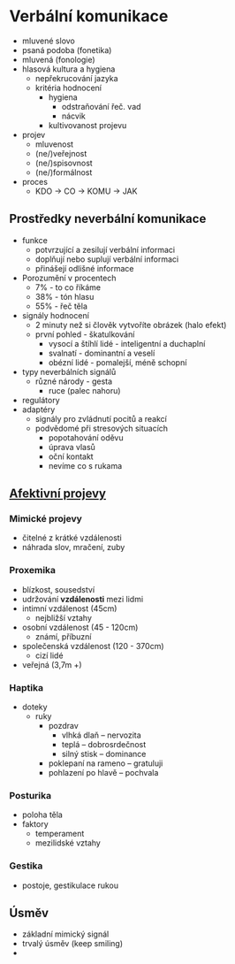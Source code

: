 # Verbální komunikace
- mluvené slovo
- psaná podoba (fonetika)
- mluvená (fonologie)
- hlasová kultura a hygiena
	- nepřekrucování jazyka
	- kritéria hodnocení
		- hygiena
			- odstraňování řeč. vad
			- nácvik
		- kultivovanost projevu
- projev
	- mluvenost
	- (ne/)veřejnost
	- (ne/)spisovnost
	- (ne/)formálnost
- proces
	- KDO -> CO -> KOMU -> JAK
## Prostředky neverbální komunikace
- funkce
	- potvrzující a zesilují verbální informaci
	- doplňují nebo suplují verbální informaci
	- přinášejí odlišné informace
- Porozumění v procentech
	- 7% - to co říkáme
	- 38% - tón hlasu
	- 55% - řeč těla
- signály hodnocení
	- 2 minuty než si člověk vytvoříte obrázek (halo efekt)
	- první pohled - škatulkování
		- vysocí a štíhlí lidé - inteligentní a duchaplní
		- svalnatí - dominantní a veselí
		- obézní lidé - pomalejší, méně schopní
- typy neverbálních signálů
	- různé národy - gesta
		- ruce (palec nahoru)
- regulátory
- adaptéry
	- signály pro zvládnutí pocitů a reakcí
	- podvědomé při stresových situacích
		- popotahování oděvu
		- úprava vlasů
		- oční kontakt
		- nevíme co s rukama
## <u>Afektivní projevy</u>
### Mimické projevy
- čitelné z krátké vzdálenosti
- náhrada slov, mračení, zuby
### Proxemika
- blízkost, sousedství
- udržování **vzdálenosti** mezi lidmi
- intimní vzdálenost (45cm)
	- nejbližší vztahy
- osobní vzdálenost (45 - 120cm)
	- známí, příbuzní
- společenská vzdálenost (120 - 370cm)
	- cizí lidé
- veřejná (3,7m +)
### Haptika
- doteky
	- ruky
		- pozdrav
			- vlhká dlaň – nervozita
			- teplá – dobrosrdečnost
			- silný stisk – dominance
		- poklepaní na rameno – gratuluji
		- pohlazení po hlavě – pochvala
### Posturika
- poloha těla
- faktory
	- temperament
	- mezilidské vztahy
### Gestika
- postoje, gestikulace rukou
## Úsměv
- základní mimický signál
- trvalý úsměv (keep smiling)
- 